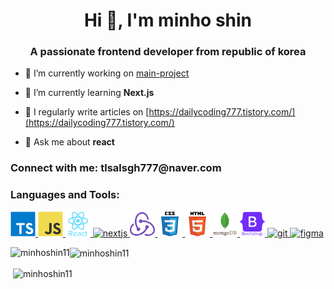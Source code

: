 <h1 align="center">Hi 👋, I'm minho shin</h1>
<h3 align="center">A passionate frontend developer from republic of korea</h3>

- 🔭 I’m currently working on [main-project](https://github.com/OZ-Coding-School/oz_01_main-004-FE/tree/main)

- 🌱 I’m currently learning **Next.js**

- 📝 I regularly write articles on [https://dailycoding777.tistory.com/](https://dailycoding777.tistory.com/)

- 💬 Ask me about **react**

<h3 align="left">Connect with me: tlsalsgh777@naver.com</h3>

<p align="left">
</p>

<h3 align="left">Languages and Tools:</h3>
<p align="left">
  <a href="https://www.typescriptlang.org/" target="_blank" rel="noreferrer"> <img src="https://raw.githubusercontent.com/devicons/devicon/master/icons/typescript/typescript-original.svg" alt="typescript" width="40" height="40"/> </a> 
<a href="https://developer.mozilla.org/en-US/docs/Web/JavaScript" target="_blank" rel="noreferrer"> <img src="https://raw.githubusercontent.com/devicons/devicon/master/icons/javascript/javascript-original.svg" alt="javascript" width="40" height="40"/> </a> 
<a href="https://reactjs.org/" target="_blank" rel="noreferrer"> <img src="https://raw.githubusercontent.com/devicons/devicon/master/icons/react/react-original-wordmark.svg" alt="react" width="40" height="40"/> </a> 
<a href="https://nextjs.org/" target="_blank" rel="noreferrer"> <img src="https://cdn.worldvectorlogo.com/logos/nextjs-2.svg" alt="nextjs" width="40" height="40"/> </a> 
  <a href="https://redux.js.org" target="_blank" rel="noreferrer"> <img src="https://raw.githubusercontent.com/devicons/devicon/master/icons/redux/redux-original.svg" alt="redux" width="40" height="40"/> </a>
<a href="https://www.w3schools.com/css/" target="_blank" rel="noreferrer"> <img src="https://raw.githubusercontent.com/devicons/devicon/master/icons/css3/css3-original-wordmark.svg" alt="css3" width="40" height="40"/> </a> 
  <a href="https://www.w3.org/html/" target="_blank" rel="noreferrer"> <img src="https://raw.githubusercontent.com/devicons/devicon/master/icons/html5/html5-original-wordmark.svg" alt="html5" width="40" height="40"/> </a> 
  <a href="https://www.mongodb.com/" target="_blank" rel="noreferrer"> <img src="https://raw.githubusercontent.com/devicons/devicon/master/icons/mongodb/mongodb-original-wordmark.svg" alt="mongodb" width="40" height="40"/> </a> 
<a href="https://getbootstrap.com" target="_blank" rel="noreferrer"> <img src="https://raw.githubusercontent.com/devicons/devicon/master/icons/bootstrap/bootstrap-plain-wordmark.svg" alt="bootstrap" width="40" height="40"/> </a> 
<a href="https://git-scm.com/" target="_blank" rel="noreferrer"> <img src="https://www.vectorlogo.zone/logos/git-scm/git-scm-icon.svg" alt="git" width="40" height="40"/> </a> 
<a href="https://www.figma.com/" target="_blank" rel="noreferrer"> <img src="https://www.vectorlogo.zone/logos/figma/figma-icon.svg" alt="figma" width="40" height="40"/> </a>

  </p>
<p><img align="left" src="https://github-readme-stats.vercel.app/api/top-langs?username=minhoshin11&show_icons=true&locale=en&layout=compact" alt="minhoshin11" /></p>

<p><img align="center" src="https://github-readme-streak-stats.herokuapp.com/?user=minhoshin11&" alt="minhoshin11" /></p>

<p>&nbsp;<img align="center" src="https://github-readme-stats.vercel.app/api?username=minhoshin11&show_icons=true&locale=en" alt="minhoshin11" /></p>

